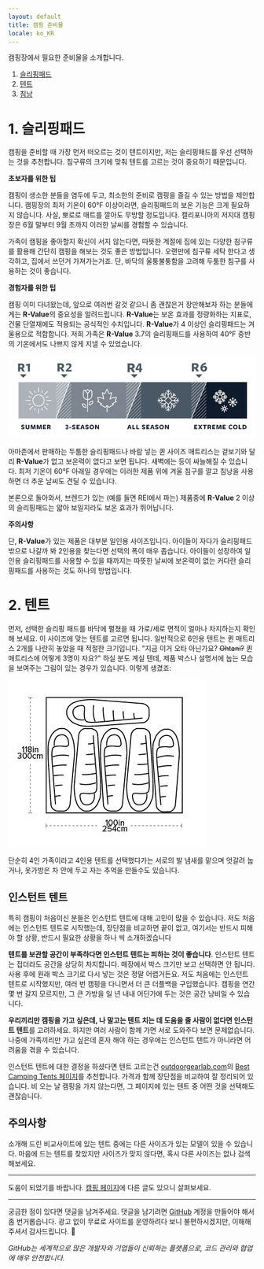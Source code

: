 ```yaml
---
layout: default
title: 캠핑 준비물
locale: ko_KR
---
```


캠핑장에서 필요한 준비물을 소개합니다.

1. [슬리핑패드](#1-슬리핑패드)
1. [텐트](#1-텐트)
1. [침낭](#2-침낭)

# 1. 슬리핑패드

캠핑을 준비할 때 가장 먼저 떠오르는 것이 텐트이지만, 저는 슬리핑패드를 우선 선택하는 것을 추천합니다. 침구류의 크기에 맞춰 텐트를 고르는 것이 중요하기 때문입니다.

**초보자를 위한 팁**

캠핑이 생소한 분들을 염두에 두고, 최소한의 준비로 캠핑을 즐길 수 있는 방법을 제안합니다. 캠핑장의 최저 기온이 60°F 이상이라면, 슬리핑패드의 보온 기능은 크게 필요하지 않습니다. 사실, 뽀로로 매트를 깔아도 무방할 정도입니다. 캘리포니아의 저지대 캠핑장은 6월 말부터 9월 초까지 이러한 날씨를 경험할 수 있습니다.

가족이 캠핑을 좋아할지 확신이 서지 않는다면, 따뜻한 계절에 집에 있는 다양한 침구류를 활용해 간단히 캠핑을 해보는 것도 좋은 방법입니다. 오랜만에 침구류 세탁 한다고 생각하고, 집에서 쓰던거 가져가는거죠. 단, 바닥의 울퉁불퉁함을 고려해 두툼한 침구를 사용하는 것이 좋습니다.

**경험자를 위한 팁**

캠핑 이미 다녀왔는데, 앞으로 여러번 갈것 같으니 좀 괜찮은거 장만해보자 하는 분들에게는 **R-Value**의 중요성을 알려드립니다. **R-Value**는 보온 효과를 정량화하는 지표로, 건물 단열재에도 적용되는 공식적인 수치입니다. **R-Value**가 4 이상인 슬리핑패드는 겨울용으로 적합합니다. 저희 가족은 **R-Value** 3.7의 슬리핑패드를 사용하여 40°F 중반의 기온에서도 나쁘지 않게 지낼 수 있었습니다.

![**R-Value**](/assets/img/camping/r-value.jpg)

아마존에서 판매하는 두툼한 슬리핑패드나 바람 넣는 퀸 사이즈 매트리스는 겉보기와 달리 **R-Value**가 없고 보온력이 없다고 보면 됩니다. 새벽에는 등이 싸늘해질 수 있습니다. 최저 기온이 60°F 아래일 경우에는 이러한 제품 위에 겨울 침구를 깔고 침낭을 사용하면 더 추운 날씨도 견딜 수 있습니다.

본론으로 돌아와서, 브렌드가 있는 (예를 들면 REI에서 파는) 제품중에 **R-Value** 2 이상의 슬리핑패드는 얇아 보일지라도 보온 효과가 뛰어납니다.

**주의사항**

단, **R-Value**가 있는 제품은 대부분 일인용 사이즈입니다. 아이들이 자다가 슬리핑패드 밖으로 나갈까 봐 2인용을 찾는다면 선택의 폭이 매우 좁습니다. 아이들이 성장하여 일인용 슬리핑패드를 사용할 수 있을 때까지는 따뜻한 날씨에 보온력이 없는 커다란 슬리핑패드를 사용하는 것도 하나의 방법입니다.

# 2. 텐트

먼저, 선택한 슬리핑 패드를 바닥에 펼쳤을 때 가로/세로 면적이 얼마나 차지하는지 확인해 보세요. 이 사이즈에 맞는 텐트를 고르면 됩니다. 일반적으로 6인용 텐트는 퀸 매트리스 2개를 나란히 놓았을 때 적절한 크기입니다. "지금 이거 오타 아닌가요? ~~Ohtani?~~ 퀸 매트리스에 어떻게 3명이 자요?" 하실 분도 계실 텐데, 제품 박스나 설명서에 눕는 모습을 보여주는 그림이 있는 경우가 있습니다. 이렇게 생겼죠:

![6-person tent layout](/assets/img/camping/6-person-tent-layout.jpg)

단순히 4인 가족이라고 4인용 텐트를 선택했다가는 서로의 발 냄새를 맡으며 엇갈려 눕거나, 옷가방은 차 안에 두고 자는 추억을 만들수도 있습니다.

## 인스턴트 텐트

특히 캠핑이 처음이신 분들은 인스턴트 텐트에 대해 고민이 많을 수 있습니다. 저도 처음에는 인스턴트 텐트로 시작했는데, 장단점을 비교하면 끝이 없고, 여기서는 반드시 피해야 할 상황, 반드시 필요한 상황을 하나 씩 소개하겠습니다 

**텐트를 보관할 공간이 부족하다면 인스턴트 텐트는 피하는 것이 좋습니다**. 인스턴트 텐트는 접더라도 공간을 상당히 차지합니다. 매장에서 박스 크기만 보고 선택하면 안 됩니다. 사용 후에 원래 박스 크기로 다시 넣는 것은 정말 어렵거든요. 저도 처음에는 인스턴트 텐트로 시작했지만, 여러 번 캠핑을 다니면서 더 큰 더플백을 구입했습니다. 캠핑을 연간 몇 번 갈지 모르지만, 그 큰 가방을 일 년 내내 어딘가에 두는 것은 공간 낭비일 수 있습니다.

**우리끼리만 캠핑을 가고 싶은데, 나 말고는 텐트 치는 데 도움을 줄 사람이 없다면 인스턴트 텐트**를 고려하세요. 하지만 여러 사람이 함께 가면 서로 도와주다 보면 문제없습니다. 나중에 가족끼리만 가고 싶은데 혼자 해야 하는 경우에는 인스턴트 텐트가 아니라면 어려움을 겪을 수 있습니다.

인스턴트 텐트에 대한 결정을 하셨다면 텐트 고르는건 [outdoorgearlab.com](http://outdoorgearlab.com)의 [Best Camping Tents 페이지](https://www.outdoorgearlab.com/topics/camping-and-hiking/best-camping-tent)를 추천합니다. 가격과 함께 장단점을 비교하여 잘 정리되어 있습니다. 비 오는 날 캠핑을 가지 않는다면, 그 페이지에 있는 텐트 중 어떤 것을 선택해도 괜찮습니다.

## 주의사항

소개해 드린 비교사이트에 있는 텐트 중에는 다른 사이즈가 있는 모델이 있을 수 있습니다. 마음에 드는 텐트를 찾았지만 사이즈가 맞지 않다면, 혹시 다른 사이즈는 없나 검색해보세요.

---

도움이 되었기를 바랍니다. [캠핑 페이지](/camping)에 다른 글도 있으니 살펴보세요.

---

궁금한 점이 있다면 댓글을 남겨주세요. 댓글을 남기려면 [GitHub](http://github.com) 계정을 만들어야 해서 좀 번거롭습니다. 광고 없이 무료로 사이트를 운영하려다 보니 불편하시겠지만, 이해해 주셔서 감사드립니다. 🙂

*GitHub는 세계적으로 많은 개발자와 기업들이 신뢰하는 플랫폼으로, 코드 관리와 협업에 매우 안전합니다.*

